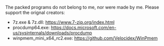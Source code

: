 The packed programs do not belong to me, nor were made by me. Please support the orignal creators:
- 7z.exe & 7z.dll: https://www.7-zip.org/index.html
- procdump64.exe: https://docs.microsoft.com/en-us/sysinternals/downloads/procdump
- winpmem_mini_x64_rc2.exe: https://github.com/Velocidex/WinPmem